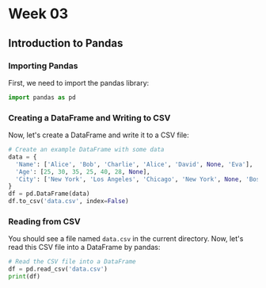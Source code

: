 # Week 03

## Introduction to Pandas

### Importing Pandas

First, we need to import the pandas library:

```python
import pandas as pd
```

### Creating a DataFrame and Writing to CSV

Now, let's create a DataFrame and write it to a CSV file:

```python
# Create an example DataFrame with some data
data = {
  'Name': ['Alice', 'Bob', 'Charlie', 'Alice', 'David', None, 'Eva'],
  'Age': [25, 30, 35, 25, 40, 28, None],
  'City': ['New York', 'Los Angeles', 'Chicago', 'New York', None, 'Boston', 'Miami']
}
df = pd.DataFrame(data)
df.to_csv('data.csv', index=False)
```

### Reading from CSV

You should see a file named `data.csv` in the current directory. Now, let's read this CSV file into a DataFrame by pandas:

```python
# Read the CSV file into a DataFrame
df = pd.read_csv('data.csv')
print(df)
```
